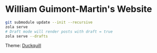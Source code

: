 # William Guimont-Martin's Website

```bash
git submodule update --init --recursive
zola serve
# Draft mode will render posts with draft = true
zola serve --drafts
```

Theme: [Duckquill](https://duckquill.daudix.one/)
